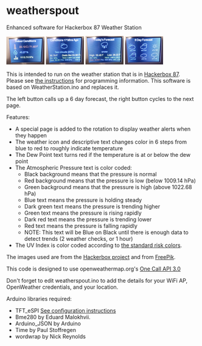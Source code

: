 # weatherspout
Enhanced software for Hackerbox 87 Weather Station

![pic1](/pics/pic1.jpg) ![pic2](/pics/pic2.jpg) ![pic3](/pics/pic3.jpg) ![pic4](/pics/pic4.jpg)

This is intended to run on the weather station that is in [Hackerbox 87](https://hackerboxes.com/products/hackerbox-0087-picow). Please see [the instructions](https://www.instructables.com/HackerBox-0087-Picow/) for programming information. This software is based on WeatherStation.ino and replaces it.

The left button calls up a 6 day forecast, the right button cycles to the next page.

Features:
  * A special page is added to the rotation to display weather alerts when they happen
  * The weather icon and descriptive text changes color in 6 steps from blue to red to roughly indicate temperature
  * The Dew Point text turns red if the temperature is at or below the dew point
  * The Atmospheric Pressure text is color coded:
    * Black background means that the pressure is normal
    * Red background means that the pressure is low (below 1009.14 hPa)
    * Green background means that the pressure is high (above 1022.68 hPa)
    * Blue text means the pressure is holding steady
    * Dark green text means the pressure is trending higher
    * Green text means the pressure is rising rapidly
    * Dark red text means the pressure is trending lower
    * Red text means the pressure is falling rapidly
    * NOTE: This text will be Blue on Black until there is enough data to detect trends (2 weather checks, or 1 hour)
  * The UV Index is color coded according to [the standard risk colors](https://www.epa.gov/sunsafety/uv-index-scale-0).

The images used are from the [Hackerbox project](https://www.instructables.com/HackerBox-0087-Picow/) and from [FreePik](https://www.freepikcompany.com/).

This code is designed to use openweathermap.org's [One Call API 3.0](https://openweathermap.org/api/one-call-3)

Don't forget to edit weatherspout.ino to add the details for your WiFi AP, OpenWeather credentials, and your location.

Arduino libraries required:

 * TFT_eSPI [See configuration instructions](https://hackerboxes.com/products/hackerbox-0087-picow)
 * Bme280 by Eduard Malokhvii.
 * Arduino_JSON by Arduino
 * Time by Paul Stoffregen
 * wordwrap by Nick Reynolds

